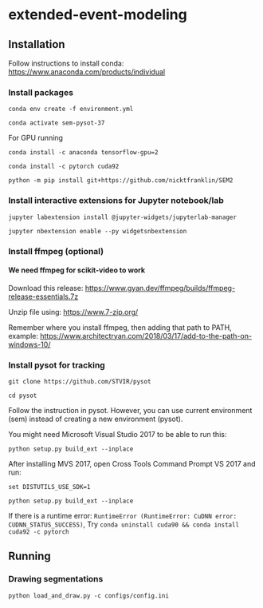 # extended-event-modeling


## Installation
Follow instructions to install conda: https://www.anaconda.com/products/individual
### Install packages
```conda env create -f environment.yml```

```conda activate sem-pysot-37```

For GPU running

```conda install -c anaconda tensorflow-gpu=2```

```conda install -c pytorch cuda92```

```python -m pip install git+https://github.com/nicktfranklin/SEM2```
### Install interactive extensions for Jupyter notebook/lab
```jupyter labextension install @jupyter-widgets/jupyterlab-manager```

```jupyter nbextension enable --py widgetsnbextension```
### Install ffmpeg (optional)
#### We need ffmpeg for scikit-video to work

Download this release: https://www.gyan.dev/ffmpeg/builds/ffmpeg-release-essentials.7z

Unzip file using: https://www.7-zip.org/

Remember where you install ffmpeg, then adding that path to PATH, example: https://www.architectryan.com/2018/03/17/add-to-the-path-on-windows-10/

### Install pysot for tracking
```git clone https://github.com/STVIR/pysot```

```cd pysot```

Follow the instruction in pysot. However, you can use current environment (sem) instead of creating a new environment (pysot). 

You might need Microsoft Visual Studio 2017 to be able to run this:

```python setup.py build_ext --inplace```

After installing MVS 2017, open Cross Tools Command Prompt VS 2017 and run:

```set DISTUTILS_USE_SDK=1```

```python setup.py build_ext --inplace```

If there is a runtime error: `RuntimeError (RuntimeError: CuDNN error: CUDNN_STATUS_SUCCESS)`,
Try ```conda uninstall cuda90 && conda install cuda92 -c pytorch```

## Running
### Drawing segmentations
```python load_and_draw.py -c configs/config.ini```
